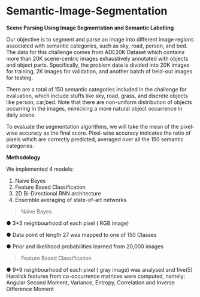 # Semantic-Image-Segmentation

**Scene Parsing Using Image Segmentation and Semantic Labelling**

Our objective is to segment and parse an image into different image regions associated with
semantic categories, such as sky, road, person, and bed. The data for this challenge comes
from ADE20K Dataset which contains more than 20K scene-centric images exhaustively
annotated with objects and object parts. Specifically, the problem data is divided into 20K
images for training, 2K images for validation, and another batch of held-out images for testing.

There are a total of 150 semantic categories included in the challenge for evaluation, which
include stuffs like sky, road, grass, and discrete objects like person, car,bed. Note that there
are non-uniform distribution of objects occurring in the images, mimicking a more natural
object occurrence in daily scene.

To evaluate the segmentation algorithms, we will take the mean of the pixel-wise accuracy as
the final score. Pixel-wise accuracy indicates the ratio of pixels which are correctly predicted,
averaged over all the 150 semantic categories.

**Methodology**

We implemented 4 models:
1. Naive Bayes
2. Feature Based Classification
3. 2D Bi-Directional RNN architecture
4. Ensemble averaging of state-of-art networks

>Naive Bayes

● 3*3 neighbourhood of each pixel ( RGB image)

● Data point of length 27 was mapped to one of 150 Classes

● Prior and likelihood probabilities learned from 20,000 images

>Feature Based Classification

● 9*9 neighbourhood of each pixel ( gray image) was analysed and five(5) Haralick features from co-occurrence matrices were computed, namely:
  Angular Second Moment, Variance, Entropy, Correlation and Inverse Difference Moment
  
  


